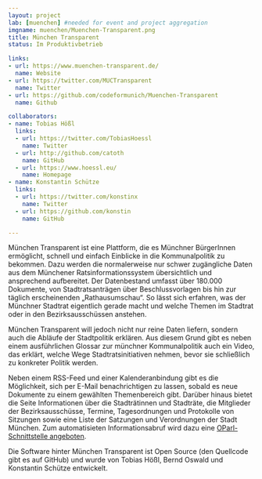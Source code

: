 ```yaml
---
layout: project
lab: [muenchen] #needed for event and project aggregation
imgname: muenchen/Muenchen-Transparent.png
title: München Transparent
status: Im Produktivbetrieb

links:
- url: https://www.muenchen-transparent.de/
  name: Website
- url: https://twitter.com/MUCTransparent
  name: Twitter
- url: https://github.com/codeformunich/Muenchen-Transparent
  name: Github

collaborators:
- name: Tobias Hößl
  links:
  - url: https://twitter.com/TobiasHoessl
    name: Twitter
  - url: http://github.com/catoth
    name: GitHub
  - url: https://www.hoessl.eu/
    name: Homepage
- name: Konstantin Schütze
  links:
  - url: https://twitter.com/konstinx
    name: Twitter
  - url: https://github.com/konstin
    name: GitHub

---
```

München Transparent ist eine Plattform, die es Münchner BürgerInnen ermöglicht, schnell und einfach Einblicke in die Kommunalpolitik zu bekommen. Dazu werden die normalerweise nur schwer zugängliche Daten aus dem Münchener Ratsinformationssystem übersichtlich und ansprechend aufbereitet. Der Datenbestand umfasst über 180.000 Dokumente, von Stadtratsanträgen über Beschlussvorlagen bis hin zur täglich erscheinenden „Rathausumschau“. So lässt sich erfahren, was der Münchner Stadtrat eigentlich gerade macht und welche Themen im Stadtrat oder in den Bezirksausschüssen anstehen.

München Transparent will jedoch nicht nur reine Daten liefern, sondern auch die Abläufe der Stadtpolitik erklären. Aus diesem Grund gibt es neben einem ausführlichen Glossar zur münchner Kommunalpolitik auch ein Video, das erklärt, welche Wege Stadtratsinitiativen nehmen, bevor sie schließlich zu konkreter Politik werden.

Neben einem RSS-Feed und einer Kalenderanbindung gibt es die Möglichkeit, sich per E-Mail benachrichtigen zu lassen, sobald es neue Dokumente zu einem gewählten Themenbereich gibt. Darüber hinaus bietet die Seite Informationen über die Stadträtinnen und Stadträte, die Mitglieder der Bezirksausschüsse, Termine, Tagesordnungen und Protokolle von Sitzungen sowie eine Liste der Satzungen und Verordnungen der Stadt München. Zum automatisieten Informationsabruf wird dazu eine [OParl-Schnittstelle angeboten](https://www.muenchen-transparent.de/infos/api).

Die Software hinter München Transparent ist Open Source (den Quellcode gibt es auf GitHub) und wurde von Tobias Hößl, Bernd Oswald und Konstantin Schütze entwickelt.
